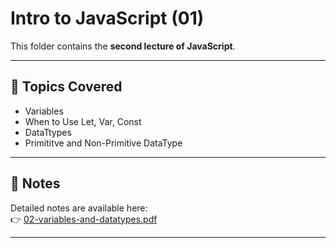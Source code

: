  # Intro to JavaScript (01)
 
 This folder contains the **second lecture of JavaScript**.
 
 ---
 
 ## 📘 Topics Covered
 - Variables
 - When to Use Let, Var, Const
 - DataTtypes
 - Primititve and Non-Primitive DataType
 
 ---
 
 ## 📄 Notes
 Detailed notes are available here:  
 👉 [02-variables-and-datatypes.pdf](./02-Variables_and_DataTypes.pdf)
 
 ---
 
 